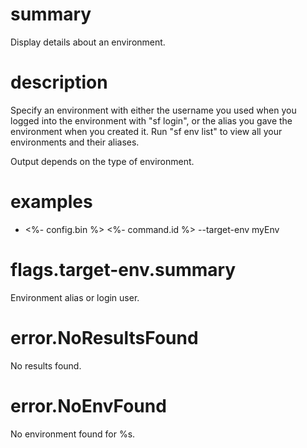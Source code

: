 # summary

Display details about an environment.

# description

Specify an environment with either the username you used when you logged into the environment with "sf login", or the alias you gave the environment when you created it. Run "sf env list" to view all your environments and their aliases.

Output depends on the type of environment.

# examples

- <%- config.bin %> <%- command.id %> --target-env myEnv

# flags.target-env.summary

Environment alias or login user.

# error.NoResultsFound

No results found.

# error.NoEnvFound

No environment found for %s.
